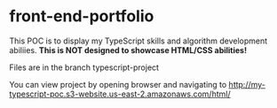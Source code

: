 # front-end-portfolio
This POC is to display my TypeScript skills and algorithm development abiliies. <b>This is NOT designed to showcase HTML/CSS abilities!</b>

Files are in the branch typescript-project

You can view project by opening browser and navigating to http://my-typescript-poc.s3-website.us-east-2.amazonaws.com/html/
